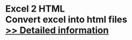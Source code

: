 # Excel 2 HTML<br />Convert excel into html files<br />[>> Detailed information](https://secure.shareit.com/shareit/product.html?productid=300251376&affiliateid=200057808)